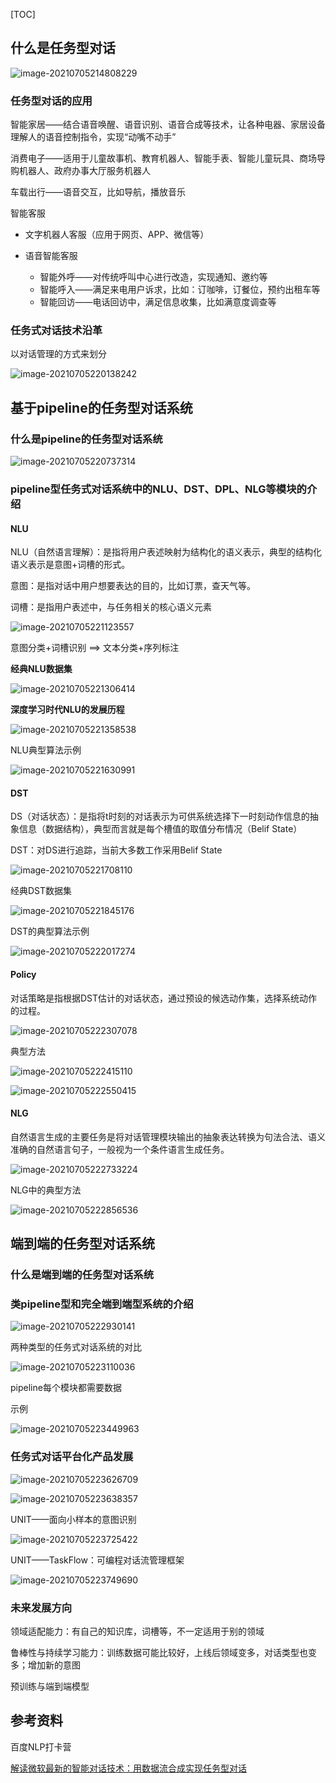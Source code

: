 [TOC]



## 什么是任务型对话

![image-20210705214808229](img/image-20210705214808229.png)

### 任务型对话的应用

智能家居——结合语音唤醒、语音识别、语音合成等技术，让各种电器、家居设备理解人的语音控制指令，实现“动嘴不动手”

消费电子——适用于儿童故事机、教育机器人、智能手表、智能儿童玩具、商场导购机器人、政府办事大厅服务机器人

车载出行——语音交互，比如导航，播放音乐

智能客服

- 文字机器人客服（应用于网页、APP、微信等）

- 语音智能客服

  - 智能外呼——对传统呼叫中心进行改造，实现通知、邀约等
  - 智能呼入——满足来电用户诉求，比如：订咖啡，订餐位，预约出租车等
  - 智能回访——电话回访中，满足信息收集，比如满意度调查等

  

### 任务式对话技术沿革

以对话管理的方式来划分

![image-20210705220138242](img/image-20210705220138242.png)



## 基于pipeline的任务型对话系统

### 什么是pipeline的任务型对话系统

![image-20210705220737314](img/image-20210705220737314.png)



### pipeline型任务式对话系统中的NLU、DST、DPL、NLG等模块的介绍

#### NLU

NLU（自然语言理解）：是指将用户表述映射为结构化的语义表示，典型的结构化语义表示是意图+词槽的形式。

意图：是指对话中用户想要表达的目的，比如订票，查天气等。

词槽：是指用户表述中，与任务相关的核心语义元素

![image-20210705221123557](img/image-20210705221123557.png)

意图分类+词槽识别 ==> 文本分类+序列标注



**经典NLU数据集**

![image-20210705221306414](img/image-20210705221306414.png)

**深度学习时代NLU的发展历程**

![image-20210705221358538](img/image-20210705221358538.png)

NLU典型算法示例

![image-20210705221630991](img/image-20210705221630991.png)

#### DST

DS（对话状态）：是指将t时刻的对话表示为可供系统选择下一时刻动作信息的抽象信息（数据结构），典型而言就是每个槽值的取值分布情况（Belif State）

DST：对DS进行追踪，当前大多数工作采用Belif State

![image-20210705221708110](img/image-20210705221708110.png)

经典DST数据集

![image-20210705221845176](img/image-20210705221845176.png)

DST的典型算法示例

![image-20210705222017274](img/image-20210705222017274.png)

#### Policy

对话策略是指根据DST估计的对话状态，通过预设的候选动作集，选择系统动作的过程。

![image-20210705222307078](img/image-20210705222307078.png)

典型方法

![image-20210705222415110](img/image-20210705222415110.png)

![image-20210705222550415](img/image-20210705222550415.png)

#### NLG

自然语言生成的主要任务是将对话管理模块输出的抽象表达转换为句法合法、语义准确的自然语言句子，一般视为一个条件语言生成任务。

![image-20210705222733224](img/image-20210705222733224.png)

NLG中的典型方法

![image-20210705222856536](img/image-20210705222856536.png)



## 端到端的任务型对话系统

### 什么是端到端的任务型对话系统

### 类pipeline型和完全端到端型系统的介绍

![image-20210705222930141](img/image-20210705222930141.png)

两种类型的任务式对话系统的对比

![image-20210705223110036](img/image-20210705223110036.png)

pipeline每个模块都需要数据

示例

![image-20210705223449963](img/image-20210705223449963.png)



### 任务式对话平台化产品发展

![image-20210705223626709](img/image-20210705223626709.png)

![image-20210705223638357](img/image-20210705223638357.png)

UNIT——面向小样本的意图识别

![image-20210705223725422](img/image-20210705223725422.png)

UNIT——TaskFlow：可编程对话流管理框架

![image-20210705223749690](img/image-20210705223749690.png)



### 未来发展方向

领域适配能力：有自己的知识库，词槽等，不一定适用于别的领域

鲁棒性与持续学习能力：训练数据可能比较好，上线后领域变多，对话类型也变多；增加新的意图

预训练与端到端模型



## 参考资料

百度NLP打卡营

[解读微软最新的智能对话技术：用数据流合成实现任务型对话](https://zhuanlan.zhihu.com/p/245081650)
